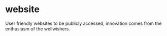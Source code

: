 # website
User friendly websites to be publicly accessed, innovation comes from the enthusiasm of the wellwishers. 
